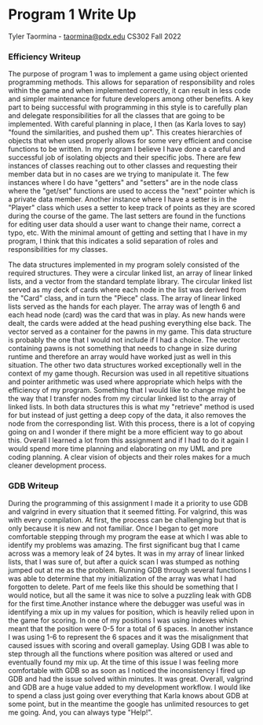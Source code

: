 # Program 1 Write Up
Tyler Taormina - taormina@pdx.edu
CS302 Fall 2022

### Efficiency Writeup
  The purpose of program 1 was to implement a game using object oriented programming
  methods. This allows for separation of responsibility and roles within the game and when
implemented correctly, it can result in less code and simpler maintenance for future
developers among other benefits. A key part to being successful with programming in this
style is to carefully plan and delegate responsibilities for all the classes that are going
to be implemented. With careful planning in place, I then (as Karla loves to say) "found
the similarities, and pushed them up". This creates hierarchies of objects that when used properly allows
for some very efficient and concise functions to be written. In my program I believe
I have done a careful and successful job of isolating objects and their specific jobs.
There are few instances of classes reaching out to other classes and requesting their
member data but in no cases are we trying to manipulate it. The few instances where I do have "getters" and
"setters" are in the node class where the "get/set" functions are used to access the
"next" pointer which is a private data member. Another instance where I have a setter is
in the "Player" class which uses a setter to keep track of points as they are scored
during the course of the game. The last setters are found in the functions for editing 
user data should a user want to change their name, correct a typo, etc. With the minimal 
amount of getting and setting that I have in my program, I think that this indicates a 
solid separation of roles and responsibilities for my classes. 

  The data structures implemented in my program solely consisted of the required
  structures. They were a circular linked list, an array of linear linked lists, and
a vector from the standard template library. The circular linked list served as my deck of
cards where each node in the list was derived from the "Card" class, and in turn the
"Piece" class. The array of linear linked lists served as the hands for each player. The
array was of length 6 and each head node (card) was the card that was in play. As new
hands were dealt, the cards were added at the head pushing everything else back. The
vector served as a container for the pawns in my game. This data structure is probably the
one that I would not include if I had a choice. The vector containing pawns is not
something that needs to change in size during runtime and therefore an array would have
worked just as well in this situation. The other two data structures worked exceptionally
well in the context of my game though. Recursion was used in all repetitive situations and
pointer arithmetic was used where appropriate which helps with the efficiency of my
program. Something that I would like to change might be the way that I transfer nodes from
my circular linked list to the array of linked lists. In both data structures this is what
my "retrieve" method is used for but instead of just getting a deep copy of the data, it
also removes the node from the corresponding list. With this process, there is a lot of
copying going on and I wonder if there might be a more efficient way to go about this.
Overall I learned a lot from this assignment and if I had to do it again I would spend
more time planning and elaborating on my UML and pre coding planning. A clear vision of
objects and their roles makes for a much cleaner development process. 


### GDB Writeup
  During the programming of this assignment I made it a priority to use GDB and valgrind in every
situation that it seemed fitting. For valgrind, this was with every compilation. At first, the process can be challenging but that is
only because it is new and not familiar. Once I began to get more comfortable stepping
through my program the ease at which I was able to identify my problems was amazing. The
first significant bug that I came across was a memory leak of 24 bytes. It was in my array
of linear linked lists, that I was sure of, but after a quick scan I was stumped as
nothing jumped out at me as the problem. Running GDB through several functions I was able
to determine that my initialization of the array was what I had forgotten to delete. Part
of me feels like this should be something that I would notice, but all the same it was
nice to solve a puzzling leak with GDB for the first time.Another instance where the
debugger was useful was in identifying a mix up in my values for position, which is
heavily relied upon in the game for scoring. In one of my positions I was using indexes
which meant that the position were 0-5 for a total of 6 spaces. In another instance I was
using 1-6 to represent the 6 spaces and it was the misalignment that caused issues with
scoring and overall gameplay. Using GDB I was able to step through all the functions where
position was altered or used and eventually found my mix up. At the time of this issue
I was feeling more comfortable with GDB so as soon as I noticed the inconsistency I fired
up GDB and had the issue solved within minutes. It was great. Overall, valgrind and GDB
are a huge value added to my development workflow. I would like to spend a class just
going over everything that Karla knows about GDB at some point, but in the meantime the
google has unlimited resources to get me going. And, you can always type "Help!".
